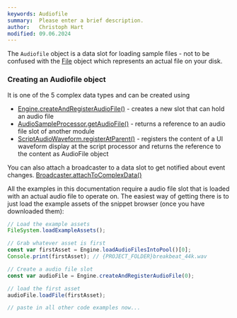 ```yaml
---
keywords: Audiofile
summary:  Please enter a brief description.
author:   Christoph Hart
modified: 09.06.2024
---
```

  
The `Audiofile` object is a data slot for loading sample files - not to be confused with the [File](/scripting/scripting-api/file) object which represents an actual file on your disk.

### Creating an Audiofile object

It is one of the 5 complex data types and can be created using 

- [Engine.createAndRegisterAudioFile()](/scripting/scripting-api/engine#createandregisteraudiofile) - creates a new slot that can hold an audio file
- [AudioSampleProcessor.getAudioFile()](/scripting/scripting-api/audiosampleprocessor#getaudiofile) - returns a reference to an audio file slot of another module
- [ScriptAudioWaveform.registerAtParent()](/scripting/scripting-api/scriptaudiowaveform#registeratparent) - registers the content of a UI waveform display at the script processor and returns the reference to the content as AudioFile object

You can also attach a broadcaster to a data slot to get notified about event changes. [Broadcaster.attachToComplexData()](/scripting/scripting-api/broadcaster#attachtocomplexdata)

All the examples in this documentation require a audio file slot that is loaded with an actual audio file to operate on. The easiest way of getting there is to just load the example assets of the snippet browser (once you have downloaded them):

```javascript
// Load the example assets
FileSystem.loadExampleAssets();

// Grab whatever asset is first
const var firstAsset = Engine.loadAudioFilesIntoPool()[0];
Console.print(firstAsset); // {PROJECT_FOLDER}breakbeat_44k.wav

// Create a audio file slot
const var audioFile = Engine.createAndRegisterAudioFile(0);

// load the first asset
audioFile.loadFile(firstAsset);

// paste in all other code examples now...
```